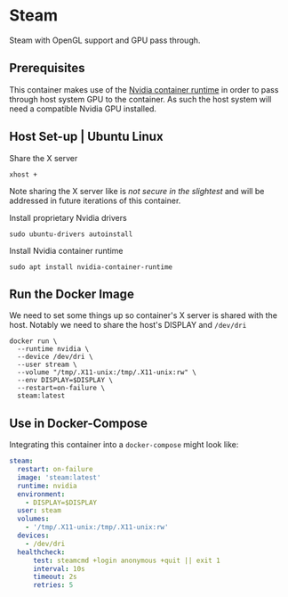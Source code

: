 # Steam

Steam with OpenGL support and GPU pass through.

## Prerequisites

This container makes use of the [Nvidia container runtime](https://github.com/NVIDIA/nvidia-container-runtime)
in order to pass through host system GPU to the container. As such the host system will
need a compatible Nvidia GPU installed.

## Host Set-up | Ubuntu Linux

Share the X server

```shell
xhost +
```

Note sharing the X server like is _not secure in the slightest_ and will be
addressed in future iterations of this container.

Install proprietary Nvidia drivers


```shell
sudo ubuntu-drivers autoinstall
```

Install Nvidia container runtime

```shell
sudo apt install nvidia-container-runtime
```

## Run the Docker Image

We need to set some things up so container's X server is shared with the host.
Notably we need to share the host's DISPLAY and `/dev/dri`

```shell
docker run \
  --runtime nvidia \
  --device /dev/dri \
  --user stream \
  --volume "/tmp/.X11-unix:/tmp/.X11-unix:rw" \
  --env DISPLAY=$DISPLAY \
  --restart=on-failure \
  steam:latest
```

## Use in Docker-Compose

Integrating this container into a `docker-compose` might look like:

```yaml
steam:
  restart: on-failure
  image: 'steam:latest'
  runtime: nvidia
  environment:
    - DISPLAY=$DISPLAY
  user: steam
  volumes:
    - '/tmp/.X11-unix:/tmp/.X11-unix:rw'
  devices:
    - /dev/dri
  healthcheck:
      test: steamcmd +login anonymous +quit || exit 1
      interval: 10s
      timeout: 2s
      retries: 5
```
